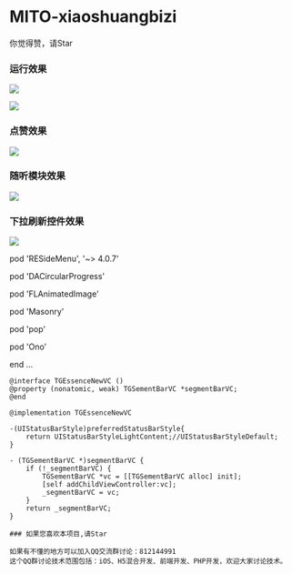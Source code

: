 # MITO-xiaoshuangbizi
你觉得赞，请Star

### 运行效果

![](https://github.com/KeenTeam1990/MITO/blob/master/PIC/IMG_2585.PNG)

![](https://github.com/KeenTeam1990/MITO/blob/master/PIC/IMG_2586.PNG)

### 点赞效果
![](https://github.com/KeenTeam1990/MITO/blob/master/PIC/IMG_2589.PNG)

### 随听模块效果
![](https://github.com/KeenTeam1990/MITO/blob/master/PIC/IMG_2590.PNG)

### 下拉刷新控件效果
![](https://github.com/KeenTeam1990/MITO/blob/master/PIC/IMG_2591.PNG)

pod 'RESideMenu', '~> 4.0.7'

pod 'DACircularProgress'

pod 'FLAnimatedImage'

pod 'Masonry'

pod 'pop'

pod 'Ono'

end
...


```objc
@interface TGEssenceNewVC ()
@property (nonatomic, weak) TGSementBarVC *segmentBarVC;
@end

@implementation TGEssenceNewVC

-(UIStatusBarStyle)preferredStatusBarStyle{
    return UIStatusBarStyleLightContent;//UIStatusBarStyleDefault;
}

- (TGSementBarVC *)segmentBarVC {
    if (!_segmentBarVC) {
        TGSementBarVC *vc = [[TGSementBarVC alloc] init];
        [self addChildViewController:vc];
        _segmentBarVC = vc;
    }
    return _segmentBarVC;
}

### 如果您喜欢本项目,请Star

如果有不懂的地方可以加入QQ交流群讨论：812144991 
这个QQ群讨论技术范围包括：iOS、H5混合开发、前端开发、PHP开发，欢迎大家讨论技术。

